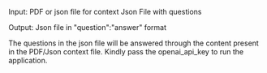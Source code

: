 Input: PDF or json file for context
       Json File with questions

Output: Json file in "question":"answer" format

The questions in the json file will be answered through the content present in the PDF/Json context file.
Kindly pass the openai_api_key to run the application.
